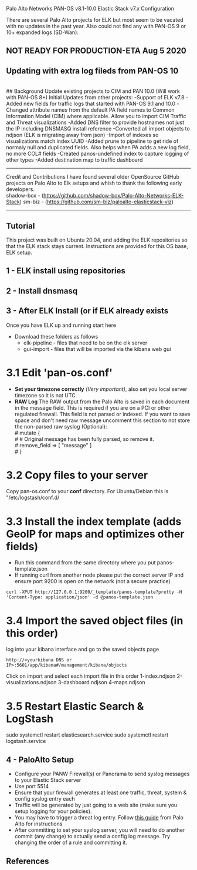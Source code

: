 Palo Alto Networks PAN-OS v8.1-10.0 Elastic Stack v7.x Configuration

There are several Palo Alto projects for ELK but most seem to be vacated with no updates in the past year.  Also could not find any with PAN-OS 9 or 10+ expanded logs (SD-Wan).
<ur>
<br>

## NOT READY FOR PRODUCTION-ETA Aug 5 2020
## Updating with extra log fileds from PAN-OS 10 
<br>
<ur>
## Background
Update existing projects to CIM and PAN 10.0  (Will work with PAN-OS 8+)
Initial Updates from other projects:
-Support of ELK v7.8
-Added new fields for traffic logs that started with PAN-OS 9.1 and 10.0
-Changed attribute names from the default PA field names to Common Information Model (CIM) where applicable.  
     Allow you to import CIM Traffic and Threat visualizations
-Added DNS filter to provide hostnames not just the IP including DNSMASQ install reference
-Converted all import objects to ndjson (ELK is migrating away from json)
-Import of indexes so visualizations match index UUID
-Added prune to pipeline to get ride of normaly null and duplicated fields.  
 Also helps when PA adds a new log field, no more COL# fields
-Created panos-undefined index to capture logging of other types 
-Added destination map to traffic dashboard



****************************************************************************************************************************************  
Credit and Contributions
 I have found several older OpenSource GitHub projects on Palo Alto to Elk setups and whish to thank the following early developers.  
 shadow-box - (https://github.com/shadow-box/Palo-Alto-Networks-ELK-Stack)
 sm-biz - (https://github.com/sm-biz/paloalto-elasticstack-viz)
**************************************************************************************************************************************** 

## Tutorial

This project was built on Ubuntu 20.04, and adding the ELK repositories so that the ELK stack stays current.  Instructions are provided for this OS base, ELK setup.

## 1 - ELK install using repositories 

## 2 - Install dnsmasq

## 3 - After ELK Install (or if ELK already exists

Once you have ELK up and running start here

- Download these folders as follows
  - elk-pipeline  - files that need to be on the elk server
  - gui-import - files that will be imported via the kibana web gui

# 3.1 Edit 'pan-os.conf'
 - **Set your timezone correctly** *(Very important)*, also set you local server timezone so it is not UTC
 - **RAW Log**
	The RAW output from the Palo Alto is saved in each document in the message field.  This is required
	if you are on a PCI or other regulated firewall. This field is not parsed or indexed.
        If you want to save space and don't need raw message uncomment this section
to not store the non-parsed raw syslog (Optional): <br>
        \#      mutate {   <br>
        \#          # Original message has been fully parsed, so remove it. <br>
        \#          remove_field => [ "message" ] <br>
        \#      }<br>
    

# 3.2  **Copy files to your server**
Copy pan-os.conf to your **conf** directory. For Ubuntu/Debian this is "/etc/logstash/conf.d/

# 3.3 Install the index template (adds GeoIP for maps and optimizes other fields)

- Run this command from the same directory where you put panos-template.json
- If running curl from another node please put the correct server IP and ensure port 9200 is open on the network (not a secure practice)
```
curl -XPUT http://127.0.0.1:9200/_template/panos-template?pretty -H 'Content-Type: application/json' -d @panos-template.json
```    
# 3.4 Import the saved object files (in this order)
log into your kibana interface and go to the saved objects page
```
http://<yourkibana DNS or IP>:5601/app/kibana#/management/kibana/objects
```
Click on import and select each import file  in this order 
1-index.ndjson
2-visualizations.ndjson
3-dashboard.ndjson
4-maps.ndjson

# 3.5  Restart Elastic Search & LogStash
sudo systemctl restart elasticsearch.service
sudo systemctl restart logstash.service
  
## 4 - PaloAlto Setup
- Configure your PANW Firewall(s) or Panorama to send syslog messages to your Elastic Stack server
- Use port 5514
- Ensure that your firewall generates at least one traffic, threat, system & config syslog entry each
 - Traffic will be generated by just going to a web site (make sure you setup logging for your policies). 
 - You may have to trigger a threat log entry. Follow [this guide](https://live.paloaltonetworks.com/t5/Management-Articles/How-to-Test-Threat-Prevention-Using-a-Web-Browser/ta-p/62073) from Palo Alto for instructions
 - After committing to set your syslog server, you will need to do another commit (any change) to actually send a config log message.  Try changing the order of a rule and committing it.

 
## References
